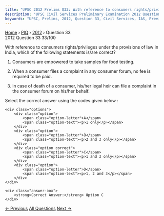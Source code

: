 ```yaml
---
title: "UPSC 2012 Prelims Q33: With reference to consumers rights/privileges under the prov..."
description: "UPSC Civil Services Preliminary Examination 2012 Question 33 with options and answer"
keywords: "UPSC, Prelims, 2012, Question 33, Civil Services, IAS, Previous Year Questions"
---
```


<nav class="breadcrumb">
    <a href="../../">Home</a>
    <span>›</span>
    <a href="../">PIQ</a>
    <span>›</span>
    <a href="./">2012</a>
    <span>›</span>
    <span>Question 33</span>
</nav>

<div class="question-header">
    <div class="question-meta">
        <span class="year-badge">2012</span>
        <span class="question-number">Question 33</span>
        <span class="progress">33/100</span>
    </div>
    <div class="progress-bar">
        <div class="progress-fill" style="width: 33.0%"></div>
    </div>
</div>

<div class="question-content">
    <div class="question-text">
        <p>With reference to consumers rights/privileges under the provisions of law in India, which of the following statements is/are correct?</p>
<ol>
<li>
<p>Consumers are empowered to take samples for food testing.</p>
</li>
<li>
<p>When a consumer files a complaint in any consumer forum, no fee is required to be paid.</p>
</li>
<li>
<p>In case of death of a consumer, his/her legal heir can file a complaint in the consumer forum on his/her behalf.</p>
</li>
</ol>
<p>Select the correct answer using the codes given below :</p>
    </div>
    
    <div class="options">
        <div class="option">
            <span class="option-letter">A</span>
            <span class="option-text"><p>1 only</p></span>
        </div>
        <div class="option">
            <span class="option-letter">B</span>
            <span class="option-text"><p>2 and 3 only</p></span>
        </div>
        <div class="option correct">
            <span class="option-letter">C</span>
            <span class="option-text"><p>1 and 3 only</p></span>
        </div>
        <div class="option">
            <span class="option-letter">D</span>
            <span class="option-text"><p>1, 2 and 3</p></span>
        </div>
    </div>

    <div class="answer-box">
        <strong>Correct Answer:</strong> Option C
    </div>
</div>

<div class="question-nav">
    <a href="../q032-consider-the-following-statements-1-union-territor/" class="nav-btn prev">← Previous</a>
    <a href="../" class="nav-btn center">All Questions</a>
    <a href="../q034-regarding-the-office-of-the-lok-sabha-speaker-cons/" class="nav-btn next">Next →</a>
</div>
